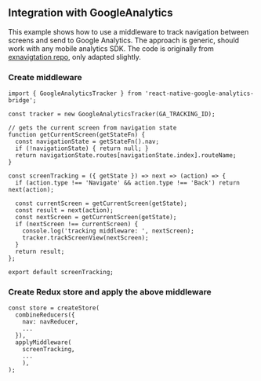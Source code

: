 ## Integration with GoogleAnalytics

This example shows how to use a middleware to track navigation between screens and send to Google Analytics. The approach is generic, should work with any mobile analytics SDK.
The code is originally from [exnavigtation repo](https://github.com/exponent/ex-navigation), only adapted slightly.

### Create middleware

```
import { GoogleAnalyticsTracker } from 'react-native-google-analytics-bridge';

const tracker = new GoogleAnalyticsTracker(GA_TRACKING_ID);

// gets the current screen from navigation state
function getCurrentScreen(getStateFn) {
  const navigationState = getStateFn().nav;
  if (!navigationState) { return null; }
  return navigationState.routes[navigationState.index].routeName;
}

const screenTracking = ({ getState }) => next => (action) => {
  if (action.type !== 'Navigate' && action.type !== 'Back') return next(action);

  const currentScreen = getCurrentScreen(getState);
  const result = next(action);
  const nextScreen = getCurrentScreen(getState);
  if (nextScreen !== currentScreen) {
    console.log('tracking middleware: ', nextScreen);
    tracker.trackScreenView(nextScreen);
  }
  return result;
};

export default screenTracking;

```

### Create Redux store and apply the above middleware
```
const store = createStore(
  combineReducers({
    nav: navReducer,
    ...
  }),
  applyMiddleware(
    screenTracking,
    ...
    ),
);

```

